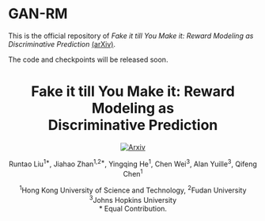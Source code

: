 # GAN-RM

This is the official repository of *Fake it till You Make it: Reward Modeling as Discriminative Prediction* [(arXiv)](https://arxiv.org/abs/2506.13846).

The code and checkpoints will be released soon. 

<div align="center">

<h1>Fake it till You Make it: Reward Modeling as<br>Discriminative Prediction</h1>

[![Arxiv](https://img.shields.io/badge/ArXiv-2506.13846-%23840707.svg)](https://arxiv.org/abs/2506.13846)

Runtao Liu<sup>1*</sup>, Jiahao Zhan<sup>1,2*</sup>, Yingqing He<sup>1</sup>, Chen Wei<sup>3</sup>, Alan Yuille<sup>3</sup>, Qifeng Chen<sup>1</sup><br>

<sup>1</sup>Hong Kong University of Science and Technology, <sup>2</sup>Fudan University<br> <sup>3</sup>Johns Hopkins University<br>
\* Equal Contribution. 

</div>
